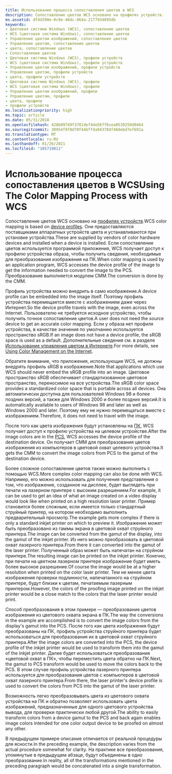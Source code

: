 ```yaml
---
title: Использование процесса сопоставления цветов в WCS
description: Сопоставление цветов WCS основано на профилях устройств.
ms.assetid: df4d390e-0c9e-40dc-864a-2177934895db
keywords:
- Цветовая система Windows (WCS), сопоставление цветов
- WCS (цветовая система Windows), сопоставление цветов
- Управление цветом изображений, сопоставление цветов
- Управление цветом, сопоставление цветов
- цвета, сопоставление цветов
- Сопоставление цветов
- Цветовая система Windows (WCS), профили устройств
- WCS (цветовая система Windows), профили устройств
- Управление цветом изображений, профили устройств
- Управление цветом, профили устройств
- цвета, профили устройств
- Цветовая система Windows (WCS), профили
- WCS (цветовая система Windows), профили
- Управление цветом изображений, профили
- Управление цветом, профили
- цвета, профили
- профили устройств
ms.localizationpriority: high
ms.topic: article
ms.date: 05/31/2018
ms.openlocfilehash: 428b09749f3781def44e56ff6cea0539259d0464
ms.sourcegitcommit: 38954f8f0d70f44bff4a943784f468ebd7ef691a
ms.translationtype: MT
ms.contentlocale: ru-RU
ms.lasthandoff: 01/26/2021
ms.locfileid: "105719811"
---
```

# <a name="using-the-color-mapping-process-with-wcs"></a><span data-ttu-id="98835-120">Использование процесса сопоставления цветов в WCS</span><span class="sxs-lookup"><span data-stu-id="98835-120">Using The Color Mapping Process with WCS</span></span>

<span data-ttu-id="98835-121">Сопоставление цветов WCS основано на [профилях устройств](d.md).</span><span class="sxs-lookup"><span data-stu-id="98835-121">WCS color mapping is based on [device profiles](d.md).</span></span> <span data-ttu-id="98835-122">Они предоставляются поставщиками аппаратных устройств цвета и устанавливаются при установке устройства.</span><span class="sxs-lookup"><span data-stu-id="98835-122">These are supplied by vendors of color hardware devices and installed when a device is installed.</span></span> <span data-ttu-id="98835-123">Если сопоставление цветов используется программой приложения, WCS получает доступ к профилю устройства образа, чтобы получить сведения, необходимые для преобразования изображения на ПК.</span><span class="sxs-lookup"><span data-stu-id="98835-123">When color mapping is used by an application program, WCS accesses the device profile of the image to get the information needed to convert the image to the PCS.</span></span> <span data-ttu-id="98835-124">Преобразование выполняется модулем CMM.</span><span class="sxs-lookup"><span data-stu-id="98835-124">The conversion is done by the CMM.</span></span>

<span data-ttu-id="98835-125">Профиль устройства можно внедрить в само изображение.</span><span class="sxs-lookup"><span data-stu-id="98835-125">A device profile can be embedded into the image itself.</span></span> <span data-ttu-id="98835-126">Поэтому профиль устройства перемещается вместе с изображением даже через Интернет.</span><span class="sxs-lookup"><span data-stu-id="98835-126">So the device profile travels with the image, even across the Internet.</span></span> <span data-ttu-id="98835-127">Пользователю не требуется исходное устройство, чтобы получить точное сопоставление цветов.</span><span class="sxs-lookup"><span data-stu-id="98835-127">A user does not need the source device to get an accurate color mapping.</span></span> <span data-ttu-id="98835-128">Если у образа нет профиля устройства, в качестве значения по умолчанию используется пространство sRGB.</span><span class="sxs-lookup"><span data-stu-id="98835-128">If an image does not have a device profile, the sRGB space is used as a default.</span></span> <span data-ttu-id="98835-129">Дополнительные сведения см. в разделе [Использование управления цветом в Интернете](using-color-management-on-the-internet.md).</span><span class="sxs-lookup"><span data-stu-id="98835-129">For more details, see [Using Color Management on the Internet](using-color-management-on-the-internet.md).</span></span>

<span data-ttu-id="98835-130">Обратите внимание, что приложения, использующие WCS, не должны внедрять профиль sRGB в изображение.</span><span class="sxs-lookup"><span data-stu-id="98835-130">Note that applications which use WCS should never embed the sRGB profile into an image.</span></span> <span data-ttu-id="98835-131">Цветовое пространство sRGB обеспечивает стандартизованное цветовое пространство, переносимое на все устройства.</span><span class="sxs-lookup"><span data-stu-id="98835-131">The sRGB color space provides a standardized color space that is portable across all devices.</span></span> <span data-ttu-id="98835-132">Она автоматически доступна для пользователей Windows 98 и более поздних версий, а также для Windows 2000 и более поздних версий.</span><span class="sxs-lookup"><span data-stu-id="98835-132">It is automatically available to users of Windows 98 and later as well as Windows 2000 and later.</span></span> <span data-ttu-id="98835-133">Поэтому ему не нужно перемещаться вместе с изображением.</span><span class="sxs-lookup"><span data-stu-id="98835-133">Therefore, it does not need to travel with the image.</span></span>

<span data-ttu-id="98835-134">После того как цвета изображения будут установлены на [ПК](p.md), WCS получает доступ к профилю устройства на целевом устройстве.</span><span class="sxs-lookup"><span data-stu-id="98835-134">After the image colors are in the [PCS](p.md), WCS accesses the device profile of the destination device.</span></span> <span data-ttu-id="98835-135">Он получает CMM для преобразования цветов изображения из компьютеров в цветовой охват целевого устройства.</span><span class="sxs-lookup"><span data-stu-id="98835-135">It gets the CMM to convert the image colors from PCS to the gamut of the destination device.</span></span>

<span data-ttu-id="98835-136">Более сложное сопоставление цветов также можно выполнить с помощью WCS.</span><span class="sxs-lookup"><span data-stu-id="98835-136">More complex color mapping can also be done with WCS.</span></span> <span data-ttu-id="98835-137">Например, его можно использовать для получения представления о том, что изображение, созданное на дисплее, будет выглядеть при печати на лазерном принтере с высоким разрешением.</span><span class="sxs-lookup"><span data-stu-id="98835-137">For example, it can be used to get an idea of what an image created on a video display would look like when printed on a high resolution laser printer.</span></span> <span data-ttu-id="98835-138">Пример становится более сложным, если имеется только стандартный струйный принтер, на котором необходимо выполнить предварительный просмотр.</span><span class="sxs-lookup"><span data-stu-id="98835-138">The example gets more complex if there is only a standard inkjet printer on which to preview it.</span></span> <span data-ttu-id="98835-139">Изображение может быть преобразовано из гаммы экрана в цветовой охват струйного принтера.</span><span class="sxs-lookup"><span data-stu-id="98835-139">The image can be converted from the gamut of the display, into the gamut of the inkjet printer.</span></span> <span data-ttu-id="98835-140">Из него можно преобразовать в цветовой охват лазерного принтера.</span><span class="sxs-lookup"><span data-stu-id="98835-140">From there it can converted into the gamut of the laser printer.</span></span> <span data-ttu-id="98835-141">Полученный образ может быть напечатан на струйном принтере.</span><span class="sxs-lookup"><span data-stu-id="98835-141">The resulting image can be printed on the inkjet printer.</span></span> <span data-ttu-id="98835-142">Конечно, при печати на цветном лазерном принтере изображение будет иметь более высокое разрешение.</span><span class="sxs-lookup"><span data-stu-id="98835-142">Of course the image would be at a higher resolution when printed on the color laser printer.</span></span> <span data-ttu-id="98835-143">Тем не менее цвета изображения проверки подлинности, напечатанного на струйном принтере, будут близки к цветам, печатаемым лазерным принтером.</span><span class="sxs-lookup"><span data-stu-id="98835-143">However, the colors of the proofing image printed on the inkjet printer would be a close match to the colors that the laser printer would print.</span></span>

<span data-ttu-id="98835-144">Способ преобразования в этом примере — преобразование цветов изображения из цветового охвата экрана в ПК.</span><span class="sxs-lookup"><span data-stu-id="98835-144">The way the conversions in the example are accomplished is to convert the image colors from the display's gamut into the PCS.</span></span> <span data-ttu-id="98835-145">После того как цвета изображения будут преобразованы на ПК, профиль устройства струйного принтера будет использоваться для преобразования их в цветовой охват струйного принтера.</span><span class="sxs-lookup"><span data-stu-id="98835-145">After the image colors are converted into the PCS, the device profile of the inkjet printer would be used to transform them into the gamut of the inkjet printer.</span></span> <span data-ttu-id="98835-146">Далее будет использоваться преобразование «цветовой охват в ПК», чтобы переместить цвета обратно на ПК.</span><span class="sxs-lookup"><span data-stu-id="98835-146">Next, the gamut to PCS transform would be used to move the colors back to the PCS.</span></span> <span data-ttu-id="98835-147">В этом случае профиль устройства лазерного принтера используется для преобразования цветов с компьютеров в цветовой охват лазерного принтера.</span><span class="sxs-lookup"><span data-stu-id="98835-147">From there, the laser printer's device profile is used to convert the colors from PCS into the gamut of the laser printer.</span></span>

<span data-ttu-id="98835-148">Возможность легко преобразовывать цвета из цветового охвата устройства на ПК и обратно позволяет использовать цвета изображений, предназначенные для одного цветового устройства вывода, для проверки практически любой другой.</span><span class="sxs-lookup"><span data-stu-id="98835-148">The ability to easily transform colors from a device gamut to the PCS and back again enables image colors intended for one color output device to be proofed on almost any other.</span></span>

<span data-ttu-id="98835-149">В предыдущем примере описание отличается от реальной процедуры для ясности.</span><span class="sxs-lookup"><span data-stu-id="98835-149">In the preceding example, the description varies from the actual procedure somewhat for clarity.</span></span> <span data-ttu-id="98835-150">На практике все преобразования, упомянутые в предыдущем абзаце, будут объединены в одно преобразование.</span><span class="sxs-lookup"><span data-stu-id="98835-150">In reality, all of the transformations mentioned in the preceding paragraph would be concatenated into a single transformation.</span></span>

 

 




